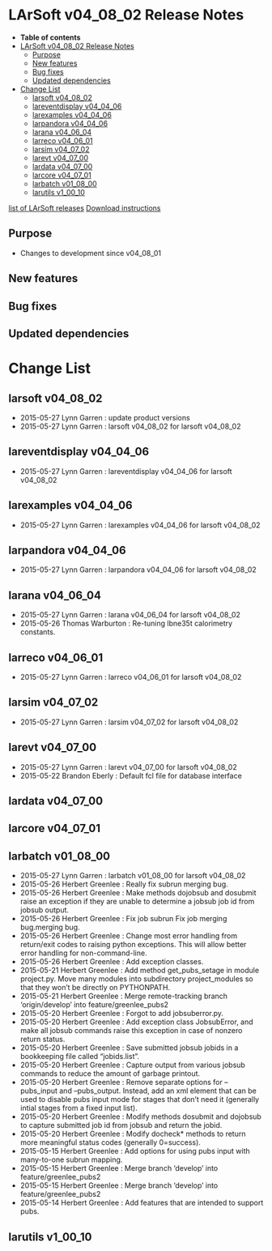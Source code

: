 LArSoft v04\_08\_02 Release Notes
======================================================================

-   **Table of contents**
-   [LArSoft v04\_08\_02 Release Notes](#LArSoft-v04_08_02-Release-Notes)
    -   [Purpose](#Purpose)
    -   [New features](#New-features)
    -   [Bug fixes](#Bug-fixes)
    -   [Updated dependencies](#Updated-dependencies)
-   [Change List](#Change-List)
    -   [larsoft v04\_08\_02](#larsoft-v04_08_02)
    -   [lareventdisplay v04\_04\_06](#lareventdisplay-v04_04_06)
    -   [larexamples v04\_04\_06](#larexamples-v04_04_06)
    -   [larpandora v04\_04\_06](#larpandora-v04_04_06)
    -   [larana v04\_06\_04](#larana-v04_06_04)
    -   [larreco v04\_06\_01](#larreco-v04_06_01)
    -   [larsim v04\_07\_02](#larsim-v04_07_02)
    -   [larevt v04\_07\_00](#larevt-v04_07_00)
    -   [lardata v04\_07\_00](#lardata-v04_07_00)
    -   [larcore v04\_07\_01](#larcore-v04_07_01)
    -   [larbatch v01\_08\_00](#larbatch-v01_08_00)
    -   [larutils v1\_00\_10](#larutils-v1_00_10)

[list of LArSoft releases](LArSoft_release_list)
[Download instructions](http://scisoft.fnal.gov/scisoft/bundles/larsoft/v04_08_02/larsoft-v04_08_02.html)

Purpose
--------------------

-   Changes to development since v04\_08\_01

New features
------------------------------

Bug fixes
------------------------

Updated dependencies
----------------------------------------------

Change List
============================

larsoft v04\_08\_02
------------------------------------------

-   2015-05-27 Lynn Garren : update product versions
-   2015-05-27 Lynn Garren : larsoft v04\_08\_02 for larsoft v04\_08\_02

lareventdisplay v04\_04\_06
----------------------------------------------------------

-   2015-05-27 Lynn Garren : lareventdisplay v04\_04\_06 for larsoft v04\_08\_02

larexamples v04\_04\_06
--------------------------------------------------

-   2015-05-27 Lynn Garren : larexamples v04\_04\_06 for larsoft v04\_08\_02

larpandora v04\_04\_06
------------------------------------------------

-   2015-05-27 Lynn Garren : larpandora v04\_04\_06 for larsoft v04\_08\_02

larana v04\_06\_04
----------------------------------------

-   2015-05-27 Lynn Garren : larana v04\_06\_04 for larsoft v04\_08\_02
-   2015-05-26 Thomas Warburton : Re-tuning lbne35t calorimetry constants.

larreco v04\_06\_01
------------------------------------------

-   2015-05-27 Lynn Garren : larreco v04\_06\_01 for larsoft v04\_08\_02

larsim v04\_07\_02
----------------------------------------

-   2015-05-27 Lynn Garren : larsim v04\_07\_02 for larsoft v04\_08\_02

larevt v04\_07\_00
----------------------------------------

-   2015-05-27 Lynn Garren : larevt v04\_07\_00 for larsoft v04\_08\_02
-   2015-05-22 Brandon Eberly : Default fcl file for database interface

lardata v04\_07\_00
------------------------------------------

larcore v04\_07\_01
------------------------------------------

larbatch v01\_08\_00
--------------------------------------------

-   2015-05-27 Lynn Garren : larbatch v01\_08\_00 for larsoft v04\_08\_02
-   2015-05-26 Herbert Greenlee : Really fix subrun merging bug.
-   2015-05-26 Herbert Greenlee : Make methods dojobsub and dosubmit raise an exception if they are unable to determine a jobsub job id from jobsub output.
-   2015-05-26 Herbert Greenlee : Fix job subrun Fix job merging bug.merging bug.
-   2015-05-26 Herbert Greenlee : Change most error handling from return/exit codes to raising python exceptions. This will allow better error handling for non-command-line.
-   2015-05-26 Herbert Greenlee : Add exception classes.
-   2015-05-21 Herbert Greenlee : Add method get\_pubs\_setage in module project.py. Move many modules into subdirectory project\_modules so that they won’t be directly on PYTHONPATH.
-   2015-05-21 Herbert Greenlee : Merge remote-tracking branch ‘origin/develop’ into feature/greenlee\_pubs2
-   2015-05-20 Herbert Greenlee : Forgot to add jobsuberror.py.
-   2015-05-20 Herbert Greenlee : Add exception class JobsubError, and make all jobsub commands raise this exception in case of nonzero return status.
-   2015-05-20 Herbert Greenlee : Save submitted jobsub jobids in a bookkeeping file called “jobids.list”.
-   2015-05-20 Herbert Greenlee : Capture output from various jobsub commands to reduce the amount of garbage printout.
-   2015-05-20 Herbert Greenlee : Remove separate options for –pubs\_input and –pubs\_output. Instead, add an xml element that can be used to disable pubs input mode for stages that don’t need it (generally intial stages from a fixed input list).
-   2015-05-20 Herbert Greenlee : Modify methods dosubmit and dojobsub to capture submitted job id from jobsub and return the jobid.
-   2015-05-20 Herbert Greenlee : Modify docheck\* methods to return more meaningful status codes (generally 0=success).
-   2015-05-15 Herbert Greenlee : Add options for using pubs input with many-to-one subrun mapping.
-   2015-05-15 Herbert Greenlee : Merge branch ‘develop’ into feature/greenlee\_pubs2
-   2015-05-15 Herbert Greenlee : Merge branch ‘develop’ into feature/greenlee\_pubs2
-   2015-05-14 Herbert Greenlee : Add features that are intended to support pubs.

larutils v1\_00\_10
------------------------------------------
